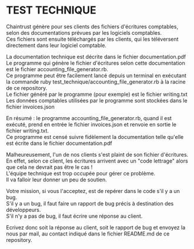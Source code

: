 # TEST TECHNIQUE
Chaintrust génère pour ses clients des fichiers d'écritures comptables, selon des documentations prévues par les logiciels comptables.  
Ces fichiers sont ensuite téléchargés par les clients, qui les téléversent directement dans leur logiciel comptable.  

La documentation technique est décrite dans le fichier documentation.pdf  
Le programme qui génère le fichier d'écritures selon cette documentation est le fichier accounting_file_generator.rb.  
Ce programme peut être facilement lancé depuis un terminal en exécutant la commande ruby test_technique/accounting_file_generator.rb à la racine de ce repository.  
Le fichier généré par le programme (pour exemple) est le fichier writing.txt  
Les données comptables utilisées par le programme sont stockées dans le fichier invoices.json  

En résumé : le programme accounting_file_generator.rb, quand il est exécuté, prend en entrée le fichier invoices.json et renvoie en sortie le fichier writing.txt.  
Ce programme est censé suivre fidèlement la documentation telle qu'elle est écrite dans le fichier documentation.pdf  

Malheureusement, l'un de nos clients s'est plaint de son fichier d'écritures.  
En effet, selon ce client, les écritures arrivent avec un "code lettrage" alors que cela ne devrait pas être le cas !  
L'équipe technique est trop occupée pour gérer ce problème.   
Il va falloir leur donner un peu de soutien.   

Votre mission, si vous l'acceptez, est de repérer dans le code s'il y a un bug.  
S'il y a un bug, il faut faire un rapport de bug précis à destination des développeurs.  
S'il n'y a pas de bug, il faut écrire une réponse au client.  

Ecrivez donc soit la réponse au client, soit le rapport de bug et envoyez la nous par mail, au contact indiqué dans le fichier README.md de ce repository.  
